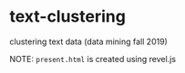 # text-clustering
clustering text data (data mining fall 2019)

NOTE: `present.html` is created using revel.js
